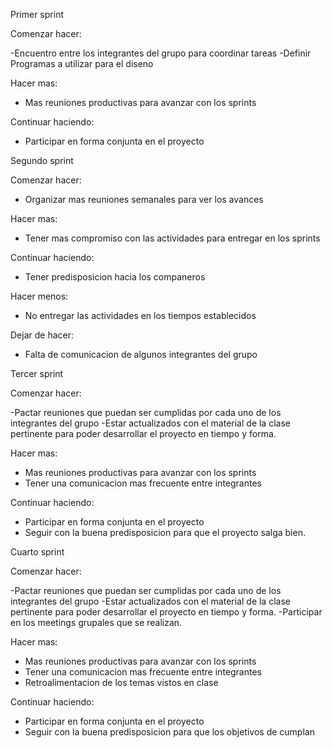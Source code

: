 Primer sprint

Comenzar hacer:

-Encuentro entre los integrantes del grupo para coordinar tareas
-Definir Programas a utilizar para el diseno

Hacer mas:

- Mas reuniones productivas para avanzar con los sprints

Continuar haciendo:

- Participar en forma conjunta en el proyecto


Segundo sprint

Comenzar hacer:

- Organizar mas reuniones semanales para ver los avances

Hacer mas:

- Tener mas compromiso con las actividades para entregar en los sprints

Continuar haciendo:

- Tener predisposicion hacia los companeros 

Hacer menos:

- No entregar las actividades en los tiempos establecidos

Dejar de hacer:

- Falta de comunicacion de algunos integrantes del grupo

Tercer sprint

Comenzar hacer:

-Pactar reuniones que puedan ser cumplidas por cada uno de los integrantes del grupo
-Estar actualizados con el material de la clase pertinente para poder desarrollar el proyecto
en tiempo y forma.

Hacer mas:

- Mas reuniones productivas para avanzar con los sprints
- Tener una comunicacion mas frecuente entre integrantes

Continuar haciendo:

- Participar en forma conjunta en el proyecto
- Seguir con la buena predisposicion para que el proyecto salga bien.

Cuarto sprint

Comenzar hacer:

-Pactar reuniones que puedan ser cumplidas por cada uno de los integrantes del grupo
-Estar actualizados con el material de la clase pertinente para poder desarrollar el proyecto
en tiempo y forma.
-Participar en los meetings grupales que se realizan.

Hacer mas:

- Mas reuniones productivas para avanzar con los sprints
- Tener una comunicacion mas frecuente entre integrantes
- Retroalimentacion de los temas vistos en clase

Continuar haciendo:

- Participar en forma conjunta en el proyecto
- Seguir con la buena predisposicion para que los objetivos de cumplan
 
